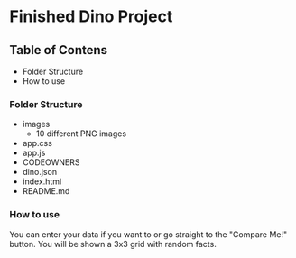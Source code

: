 # Finished Dino Project

## Table of Contens

- Folder Structure
- How to use

### Folder Structure

- images
    - 10 different PNG images
- app.css
- app.js
- CODEOWNERS
- dino.json
- index.html
- README.md

### How to use

You can enter your data if you want to or go straight to the "Compare Me!" button. You will be shown a 
3x3 grid with random facts.